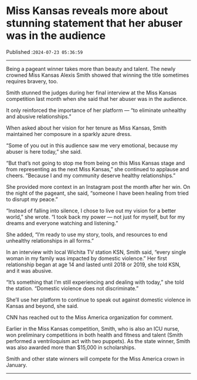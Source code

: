 # Miss Kansas reveals more about stunning statement that her abuser was in the audience

Published :`2024-07-23 05:36:59`

---

Being a pageant winner takes more than beauty and talent. The newly crowned Miss Kansas Alexis Smith showed that winning the title sometimes requires bravery, too.

Smith stunned the judges during her final interview at the Miss Kansas competition last month when she said that her abuser was in the audience.

It only reinforced the importance of her platform — “to eliminate unhealthy and abusive relationships.”

When asked about her vision for her tenure as Miss Kansas, Smith maintained her composure in a sparkly azure dress.

“Some of you out in this audience saw me very emotional, because my abuser is here today,” she said.

“But that’s not going to stop me from being on this Miss Kansas stage and from representing as the next Miss Kansas,” she continued to applause and cheers. “Because I and my community deserve healthy relationships.”

She provided more context in an Instagram post the month after her win. On the night of the pageant, she said, “someone I have been healing from tried to disrupt my peace.”

“Instead of falling into silence, I chose to live out my vision for a better world,” she wrote. “I took back my power — not just for myself, but for my dreams and everyone watching and listening.”

She added, “I’m ready to use my story, tools, and resources to end unhealthy relationships in all forms.”

In an interview with local Wichita TV station KSN, Smith said, “every single woman in my family was impacted by domestic violence.” Her first relationship began at age 14 and lasted until 2018 or 2019, she told KSN, and it was abusive.

“It’s something that I’m still experiencing and dealing with today,” she told the station. “Domestic violence does not discriminate.”

She’ll use her platform to continue to speak out against domestic violence in Kansas and beyond, she said.

CNN has reached out to the Miss America organization for comment.

Earlier in the Miss Kansas competition, Smith, who is also an ICU nurse, won preliminary competitions in both health and fitness and talent (Smith performed a ventriloquism act with two puppets). As the state winner, Smith was also awarded more than $15,000 in scholarships.

Smith and other state winners will compete for the Miss America crown in January.

---

